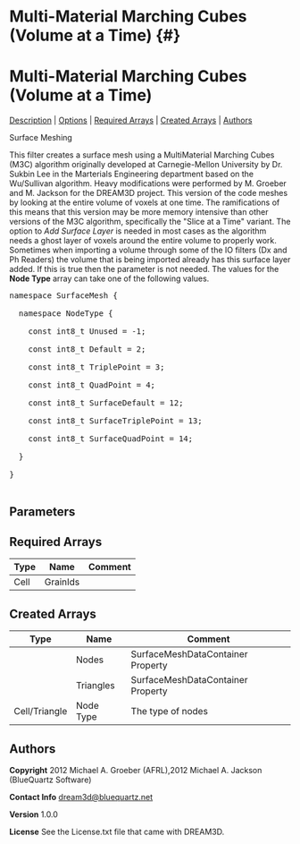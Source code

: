 
Multi-Material Marching Cubes (Volume at a Time) {#}
======
<h1 class="pHeading1">Multi-Material Marching Cubes (Volume at a Time)</h1>
<p class="pCellBody">
<a href="../Surface_MeshingFilters/MMCSurfaceMeshingFilter.html#wp2">Description</a>
| <a href="../Surface_MeshingFilters/MMCSurfaceMeshingFilter.html#wp3">Options</a>
| <a href="../Surface_MeshingFilters/MMCSurfaceMeshingFilter.html#wp4">Required Arrays</a>
| <a href="../Surface_MeshingFilters/MMCSurfaceMeshingFilter.html#wp5">Created Arrays</a>
| <a href="../Surface_MeshingFilters/MMCSurfaceMeshingFilter.html#wp1">Authors</a> 

Surface Meshing

This filter creates a surface mesh using a MultiMaterial Marching Cubes (M3C) algorithm originally
 developed at Carnegie-Mellon University by Dr. Sukbin Lee in the Marterials Engineering
 department based on the Wu/Sullivan algorithm. Heavy modifications were performed by
 M. Groeber and M. Jackson for the DREAM3D project.
This version of the code meshes by looking at the entire volume of voxels at one time. The ramifications
 of this means that this version may be more memory intensive than other versions of the M3C algorithm, specifically
 the "Slice at a Time" variant. The option to _Add Surface Layer_ is needed
 in most cases as the algorithm needs a ghost layer of voxels around the entire volume
 to properly work. Sometimes when importing a volume through some of the IO filters (Dx and Ph Readers)
 the volume that is being imported already has this surface layer added. If this
 is true then the parameter is not needed.
The values for the __Node Type__ array can take one of the following values.
<pre>
namespace SurfaceMesh {<br/>
  namespace NodeType {<br/>
    const int8_t Unused = -1;<br/>
    const int8_t Default = 2;<br/>
    const int8_t TriplePoint = 3;<br/>
    const int8_t QuadPoint = 4;<br/>
    const int8_t SurfaceDefault = 12;<br/>
    const int8_t SurfaceTriplePoint = 13;<br/>
    const int8_t SurfaceQuadPoint = 14;<br/>
  }<br/>
}<br/>
</pre>

## Parameters ## 

## Required Arrays ##

| Type | Name | Comment |
|------|------|---------|
| Cell | GrainIds |  |

## Created Arrays ##

| Type | Name | Comment |
|------|------|---------|
|  | Nodes | SurfaceMeshDataContainer Property |
|  | Triangles | SurfaceMeshDataContainer Property |
| Cell/Triangle | Node Type | The type of nodes |

## Authors ##

**Copyright** 2012 Michael A. Groeber (AFRL),2012 Michael A. Jackson (BlueQuartz Software)

**Contact Info** dream3d@bluequartz.net

**Version** 1.0.0

**License**  See the License.txt file that came with DREAM3D.



